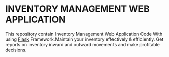 # INVENTORY MANAGEMENT WEB APPLICATION
   This repository contain Inventory Management Web Application Code With using [Flask](https://www.tutorialspoint.com/flask/index.htm) Framework.Maintain your inventory effectively & efficiently. Get reports on inventory inward and outward movements and make profitable decisions.
